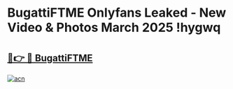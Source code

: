 # BugattiFTME Onlyfans Leaked - New Video & Photos March 2025 !hygwq

# <h2><a href="https://44vz2k.iuczelnia.edu.pl?title=BugattiFTME&ref=hygwq">🔗👉 🔴 BugattiFTME</a></h2>

[![acn](https://github.com/user-attachments/assets/0f9c940e-d8b0-45ae-aac7-cd30a18b3e1c)](https://44vz2k.iuczelnia.edu.pl?title=BugattiFTME&ref=hygwq)

